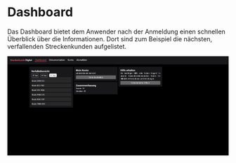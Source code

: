 # Dashboard

Das Dashboard bietet dem Anwender nach der Anmeldung einen schnellen Überblick über die Informationen. Dort sind zum Beispiel die nächsten, verfallenden Streckenkunden aufgelistet.

![Dashboard]

[Dashboard]: ../assets/images/dashboard.png